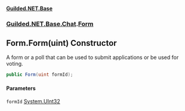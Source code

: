 #### [Guilded.NET.Base](Guilded_NET_Base.md 'Guilded.NET.Base')
### [Guilded.NET.Base.Chat](Guilded_NET_Base.md#Guilded_NET_Base_Chat 'Guilded.NET.Base.Chat').[Form](Form.md 'Guilded.NET.Base.Chat.Form')
## Form.Form(uint) Constructor
A form or a poll that can be used to submit applications or be used for voting.  
```csharp
public Form(uint formId);
```
#### Parameters
<a name='Guilded_NET_Base_Chat_Form_Form(uint)_formId'></a>
`formId` [System.UInt32](https://docs.microsoft.com/en-us/dotnet/api/System.UInt32 'System.UInt32')  
  
